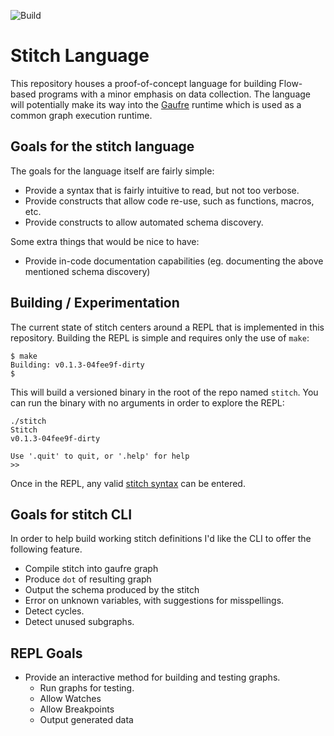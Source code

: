 ![Build](https://github.com/nirosys/stitch/workflows/Test%20Build%20On%20Push/badge.svg)

# Stitch Language
This repository houses a proof-of-concept language for building Flow-based
programs with a minor emphasis on data collection.
The language will potentially make its way into the [Gaufre](https://github.com/nirosys/gaufre)
runtime which is used as a common graph execution runtime.

## Goals for the stitch language
The goals for the language itself are fairly simple:

  * Provide a syntax that is fairly intuitive to read, but not too verbose.
  * Provide constructs that allow code re-use, such as functions, macros, etc.
  * Provide constructs to allow automated schema discovery.

Some extra things that would be nice to have:

  * Provide in-code documentation capabilities (eg. documenting the above mentioned schema discovery)

## Building / Experimentation
The current state of stitch centers around a REPL that is implemented in this repository.
Building the REPL is simple and requires only the use of `make`:

```
$ make
Building: v0.1.3-04fee9f-dirty
$
```

This will build a versioned binary in the root of the repo named `stitch`.
You can run the binary with no arguments in order to explore the REPL:

```
./stitch
Stitch
v0.1.3-04fee9f-dirty

Use '.quit' to quit, or '.help' for help
>>
```

Once in the REPL, any valid [stitch syntax](doc/language-notes.md) can be entered.

## Goals for stitch CLI
In order to help build working stitch definitions
I'd like the CLI to offer the following feature.

* Compile stitch into gaufre graph
* Produce `dot` of resulting graph
* Output the schema produced by the stitch
* Error on unknown variables, with suggestions for misspellings.
* Detect cycles.
* Detect unused subgraphs.


## REPL Goals

* Provide an interactive method for building and testing graphs.
  * Run graphs for testing.
  * Allow Watches
  * Allow Breakpoints
  * Output generated data
